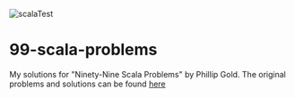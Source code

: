 ![scalaTest](https://github.com/tmzh/99-scala-problems/workflows/scalaTest/badge.svg)
# 99-scala-problems
My solutions for "Ninety-Nine Scala Problems" by Phillip Gold. The original problems and solutions can be found [here](http://aperiodic.net/phil/scala/s-99/)
